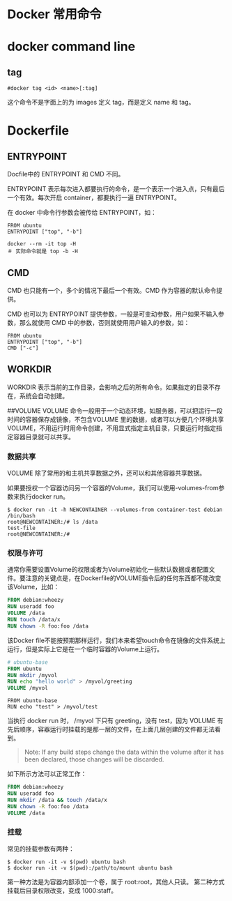 Docker 常用命令
==============
# docker command line 
## tag

	#docker tag <id> <name>[:tag]

这个命令不是字面上的为 images 定义 tag，而是定义 name 和 tag。


# Dockerfile

## ENTRYPOINT
Docfile中的 ENTRYPOINT 和 CMD 不同。

ENTRYPOINT 表示每次进入都要执行的命令，是一个表示一个进入点，只有最后一个有效。每次开启 container，都要执行一遍 ENTRYPOINT。

在 docker 中命令行参数会被传给 ENTRYPOINT，如：

```shell
FROM ubuntu
ENTRYPOINT ["top", "-b"]
```

```shell
docker --rm -it top -H
＃ 实际命令就是 top -b -H
```

## CMD

CMD 也只能有一个，多个的情况下最后一个有效。CMD 作为容器的默认命令提供。

CMD 也可以为 ENTRYPOINT 提供参数，一般是可变动参数，用户如果不输入参数，那么就使用 CMD 中的参数，否则就使用用户输入的参数，如：

```shell
FROM ubuntu
ENTRYPOINT ["top", "-b"]
CMD ["-c"]
```
## WORKDIR

WORKDIR 表示当前的工作目录，会影响之后的所有命令。如果指定的目录不存在，系统会自动创建。

##VOLUME
VOLUME 命令一般用于一个动态环境，如服务器，可以把运行一段时间的容器保存成镜像，不包含VOLUME 里的数据，或者可以方便几个环境共享 VOLUME，不用运行时用命令创建，不用显式指定主机目录，只要运行时指定指定容器目录就可以共享。

### 数据共享
VOLUME 除了常用的和主机共享数据之外，还可以和其他容器共享数据。

如果要授权一个容器访问另一个容器的Volume，我们可以使用-volumes-from参数来执行docker run。

```shell
$ docker run -it -h NEWCONTAINER --volumes-from container-test debian /bin/bash
root@NEWCONTAINER:/# ls /data
test-file
root@NEWCONTAINER:/#
```

### 权限与许可
通常你需要设置Volume的权限或者为Volume初始化一些默认数据或者配置文件。要注意的关键点是，在Dockerfile的VOLUME指令后的任何东西都不能改变该Volume，比如：

```dockerfile
FROM debian:wheezy
RUN useradd foo
VOLUME /data
RUN touch /data/x
RUN chown -R foo:foo /data
```

该Docker file不能按预期那样运行，我们本来希望touch命令在镜像的文件系统上运行，但是实际上它是在一个临时容器的Volume上运行。

```dockerfile
# ubuntu-base
FROM ubuntu
RUN mkdir /myvol
RUN echo "hello world" > /myvol/greeting
VOLUME /myvol
```

```
FROM ubuntu-base
RUN echo "test" > /myvol/test
```

当执行 docker run 时， /myvol 下只有 greeting，没有 test，因为 VOLUME 有先后顺序，容器运行时挂载的是那一层的文件，在上面几层创建的文件都无法看到。

>Note: If any build steps change the data within the volume after it has been declared, those changes will be discarded.

如下所示方法可以正常工作：

```dockerfile
FROM debian:wheezy
RUN useradd foo
RUN mkdir /data && touch /data/x
RUN chown -R foo:foo /data
VOLUME /data
```

### 挂载
常见的挂载参数有两种：

```shell
$ docker run -it -v $(pwd) ubuntu bash
$ docker run -it -v $(pwd):/path/to/mount ubuntu bash
```

第一种方法是为容器内部添加一个卷，属于 root:root，其他人只读。
第二种方式挂载后目录权限改变，变成 1000:staff。




